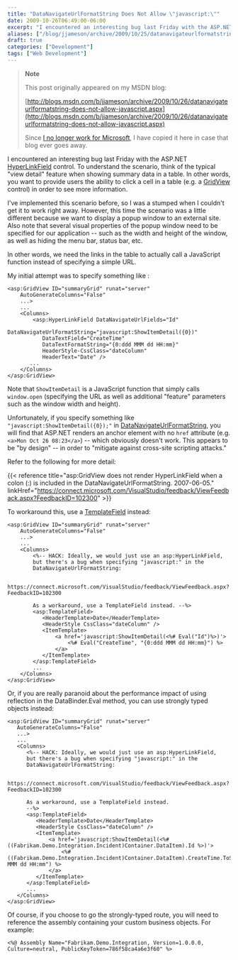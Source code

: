 ```yaml
---
title: "DataNavigateUrlFormatString Does Not Allow \"javascript:\""
date: 2009-10-26T06:49:00-06:00
excerpt: "I encountered an interesting bug last Friday with the ASP.NET HyperLinkField control. To understand the scenario, think of the typical \"view detail\" feature when showing summary data in a table. In other words, you want to provide users the ability to..."
aliases: ["/blog/jjameson/archive/2009/10/25/datanavigateurlformatstring-does-not-allow-javascript.aspx", "/blog/jjameson/archive/2009/10/26/datanavigateurlformatstring-does-not-allow-javascript.aspx"]
draft: true
categories: ["Development"]
tags: ["Web Development"]
---
```


> **Note**
>
> This post originally appeared on my MSDN blog:
>
> [http://blogs.msdn.com/b/jjameson/archive/2009/10/26/datanavigateurlformatstring-does-not-allow-javascript.aspx](http://blogs.msdn.com/b/jjameson/archive/2009/10/26/datanavigateurlformatstring-does-not-allow-javascript.aspx)
>
> Since [I no longer work for Microsoft](/blog/jjameson/2011/09/02/last-day-with-microsoft), I have copied it here in case that blog ever goes away.

I encountered an interesting bug last Friday with the ASP.NET [HyperLinkField](http://msdn.microsoft.com/en-us/library/system.web.ui.webcontrols.hyperlinkfield.aspx) control. To understand the scenario, think of the typical "view detail" feature when showing summary data in a table. In other words, you want to provide users the ability to click a cell in a table (e.g. a [GridView](http://msdn.microsoft.com/en-us/library/system.web.ui.webcontrols.gridview.aspx) control) in order to see more information.

I've implemented this scenario before, so I was a stumped when I couldn't get it to work right away. However, this time the scenario was a little different because we want to display a popup window to an external site. Also note that several visual properties of the popup window need to be specified for our application -- such as the width and height of the window, as well as hiding the menu bar, status bar, etc.

In other words, we need the links in the table to actually call a JavaScript function instead of specifying a simple URL.

My initial attempt was to specify something like :

```
<asp:GridView ID="summaryGrid" runat="server"
    AutoGenerateColumns="False"
    ...>
    ...
    <Columns>        
        <asp:HyperLinkField DataNavigateUrlFields="Id"
           DataNavigateUrlFormatString="javascript:ShowItemDetail({0})"
           DataTextField="CreateTime"
           DataTextFormatString="{0:ddd MMM dd HH:mm}"
           HeaderStyle-CssClass="dateColumn"
           HeaderText="Date" />  
       ...
    </Columns>
</asp:GridView>
```

Note that `ShowItemDetail` is a JavaScript function that simply calls `window.open` (specifying the URL as well as additional "feature" parameters such as the window width and height).

Unfortunately, if you specify something like `"javascript:ShowItemDetail({0});"` in [DataNavigateUrlFormatString](http://msdn.microsoft.com/en-us/library/system.web.ui.webcontrols.hyperlinkfield.datanavigateurlformatstring.aspx), you will find that ASP.NET renders an anchor element with no `href` attribute (e.g. `<a>Mon Oct 26 08:23</a>`) -- which obviously doesn't work. This appears to be "by design" -- in order to "mitigate against cross-site scripting attacks."

Refer to the following for more detail:

{{< reference title="asp:GridView does not render HyperLinkField when a colon (:) is included in the DataNavigateUrlFormatString. 2007-06-05." linkHref="https://connect.microsoft.com/VisualStudio/feedback/ViewFeedback.aspx?FeedbackID=102300" >}}

To workaround this, use a [TemplateField](http://msdn.microsoft.com/en-us/library/system.web.ui.webcontrols.templatefield.aspx) instead:

```
<asp:GridView ID="summaryGrid" runat="server"
    AutoGenerateColumns="False"
    ...>
    ...
    <Columns>
        <%-- HACK: Ideally, we would just use an asp:HyperLinkField,
        but there's a bug when specifying "javascript:" in the
        DataNavigateUrlFormatString:

        https://connect.microsoft.com/VisualStudio/feedback/ViewFeedback.aspx?FeedbackID=102300

        As a workaround, use a TemplateField instead. --%>
        <asp:TemplateField>
           <HeaderTemplate>Date</HeaderTemplate>
           <HeaderStyle CssClass="dateColumn" />
           <ItemTemplate>
               <a href='javascript:ShowItemDetail(<%# Eval("Id")%>)'>
                   <%# Eval("CreateTime", "{0:ddd MMM dd HH:mm}") %>
               </a>
           </ItemTemplate>
        </asp:TemplateField>
        ...
    </Columns>
</asp:GridView>
```

Or, if you are really paranoid about the performance impact of using reflection in the DataBinder.Eval method, you can use strongly typed objects instead:

```
<asp:GridView ID="summaryGrid" runat="server"
   AutoGenerateColumns="False"
   ...>
   ...
   <Columns>
      <%-- HACK: Ideally, we would just use an asp:HyperLinkField,
      but there's a bug when specifying "javascript:" in the
      DataNavigateUrlFormatString:
        
      https://connect.microsoft.com/VisualStudio/feedback/ViewFeedback.aspx?FeedbackID=102300
        
      As a workaround, use a TemplateField instead.
      --%>
      <asp:TemplateField>
         <HeaderTemplate>Date</HeaderTemplate>
         <HeaderStyle CssClass="dateColumn" />
         <ItemTemplate>
             <a href='javascript:ShowItemDetail(<%# ((Fabrikam.Demo.Integration.Incident)Container.DataItem).Id %>)'>
                 <%# ((Fabrikam.Demo.Integration.Incident)Container.DataItem).CreateTime.ToString("ddd MMM dd HH:mm") %>
             </a>
         </ItemTemplate>
      </asp:TemplateField>
      ...
   </Columns>
</asp:GridView>
```

Of course, if you choose to go the strongly-typed route, you will need to reference the assembly containing your custom business objects. For example:

```
<%@ Assembly Name="Fabrikam.Demo.Integration, Version=1.0.0.0, Culture=neutral, PublicKeyToken=786f58ca4a6e3f60" %>
```

